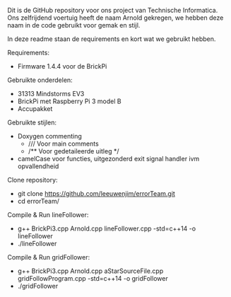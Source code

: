 Dit is de GitHub repository voor ons project van Technische Informatica. 
Ons zelfrijdend voertuig heeft de naam Arnold gekregen, we hebben deze naam in de code gebruikt voor gemak en stijl.

In deze readme staan de requirements en kort wat we gebruikt hebben.

Requirements:
 - Firmware 1.4.4 voor de BrickPi

Gebruikte onderdelen:
 - 31313 Mindstorms EV3
 - BrickPi met Raspberry Pi 3 model B
 - Accupakket
  
Gebruikte stijlen:
- Doxygen commenting
  - /// Voor main comments
  - /** Voor gedetaileerde uitleg */ 
- camelCase voor functies, uitgezonderd exit signal handler ivm opvallendheid

Clone repository:
- git clone https://github.com/leeuwenjim/errorTeam.git
- cd errorTeam/

Compile & Run lineFollower:
 - g++ BrickPi3.cpp Arnold.cpp lineFollower.cpp -std=c++14 -o lineFollower
 - ./lineFollower


Compile & Run gridFollower:
- g++ BrickPi3.cpp Arnold.cpp aStarSourceFile.cpp gridFollowProgram.cpp -std=c++14 -o gridFollower
 - ./gridFollower

